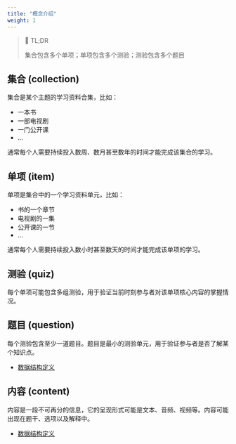 ```yaml
---
title: "概念介绍"
weight: 1
---
```


> 📣 TL;DR 
>
> 集合包含多个单项；单项包含多个测验；测验包含多个题目

## 集合 (collection)

集合是某个主题的学习资料合集，比如：

* 一本书
* 一部电视剧
* 一门公开课
* ...

通常每个人需要持续投入数周、数月甚至数年的时间才能完成该集合的学习。

## 单项 (item)

单项是集合中的一个学习资料单元，比如：

* 书的一个章节
* 电视剧的一集
* 公开课的一节
* ...

通常每个人需要持续投入数小时甚至数天的时间才能完成该单项的学习。

## 测验 (quiz)

每个单项可能包含多组测验，用于验证当前时刻参与者对该单项核心内容的掌握情况。

## 题目 (question)

每个测验包含至少一道题目。题目是最小的测验单元，用于验证参与者是否了解某个知识点。

* [数据结构定义](../data-structures/question-types)

## 内容 (content)

内容是一段不可再分的信息，它的呈现形式可能是文本、音频、视频等。内容可能出现在题干、选项以及解释中。

* [数据结构定义](../data-structures/content-types)

